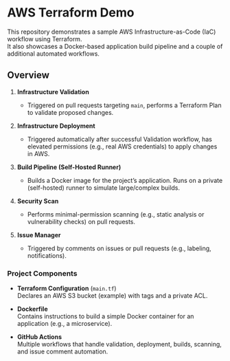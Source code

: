 # AWS Terraform Demo

This repository demonstrates a sample AWS Infrastructure-as-Code (IaC) workflow using Terraform.  
It also showcases a Docker-based application build pipeline and a couple of additional automated workflows.

## Overview

1. **Infrastructure Validation**  
   - Triggered on pull requests targeting `main`, performs a Terraform Plan to validate proposed changes.

2. **Infrastructure Deployment**  
   - Triggered automatically after successful Validation workflow, has elevated permissions (e.g., real AWS credentials) to apply changes in AWS.

3. **Build Pipeline (Self-Hosted Runner)**  
   - Builds a Docker image for the project’s application. Runs on a private (self-hosted) runner to simulate large/complex builds.

4. **Security Scan**  
   - Performs minimal-permission scanning (e.g., static analysis or vulnerability checks) on pull requests.

5. **Issue Manager**  
   - Triggered by comments on issues or pull requests (e.g., labeling, notifications).

### Project Components

- **Terraform Configuration** (`main.tf`)  
  Declares an AWS S3 bucket (example) with tags and a private ACL.
  
- **Dockerfile**  
  Contains instructions to build a simple Docker container for an application (e.g., a microservice).

- **GitHub Actions**  
  Multiple workflows that handle validation, deployment, builds, scanning, and issue comment automation.

